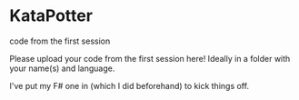 KataPotter
==========

code from the first session

Please upload your code from the first session here!  Ideally in a folder with your name(s) and language.

I've put my F# one in (which I did beforehand) to kick things off.
